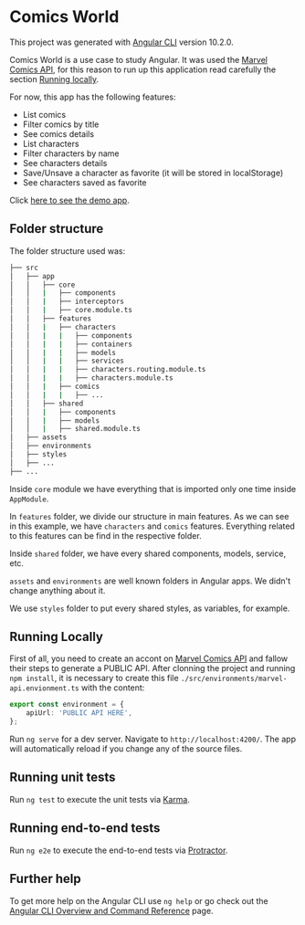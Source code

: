 # Comics World

This project was generated with [Angular CLI](https://github.com/angular/angular-cli) version 10.2.0.

Comics World is a use case to study Angular. It was used the [Marvel Comics API](https://developer.marvel.com/), for this reason to run up this application read carefully the section [Running locally](#running-locally).

For now, this app has the following features:

- List comics
- Filter comics by title
- See comics details
- List characters
- Filter characters by name
- See characters details
- Save/Unsave a character as favorite (it will be stored in localStorage)
- See characters saved as favorite

Click [here to see the demo app](https://nervous-elion-362ba8.netlify.app).

## Folder structure

The folder structure used was:

```bash
├── src
│   ├── app
│   │   ├── core
│   │   |   ├── components
│   │   |   ├── interceptors
│   │   |   ├── core.module.ts
│   │   ├── features
│   │   |   ├── characters
│   │   |   |   ├── components
│   │   |   |   ├── containers
│   │   |   |   ├── models
│   │   |   |   ├── services
│   │   |   |   ├── characters.routing.module.ts
│   │   |   |   ├── characters.module.ts
│   │   |   ├── comics
│   │   |   |   ├── ...
│   │   ├── shared
│   │   |   ├── components
│   │   |   ├── models
│   │   |   ├── shared.module.ts
│   ├── assets
│   ├── environments
│   ├── styles
│   ├── ...
├── ...
```

Inside `core` module we have everything that is imported only one time inside `AppModule`.

In `features` folder, we divide our structure in main features. As we can see in this example, we have `characters` and `comics` features. Everything related to this features can be find in the respective folder.

Inside `shared` folder, we have every shared components, models, service, etc.

`assets` and `environments` are well known folders in Angular apps. We didn't change anything about it.

We use `styles` folder to put every shared styles, as variables, for example.

## Running Locally

First of all, you need to create an accont on [Marvel Comics API](https://developer.marvel.com/) and fallow their steps to generate a PUBLIC API.
After clonning the project and running `npm install`, it is necessary to create this file `./src/environments/marvel-api.envionment.ts` with the content:

```typescript
export const environment = {
    apiUrl: 'PUBLIC API HERE',
};
```

Run `ng serve` for a dev server. Navigate to `http://localhost:4200/`. The app will automatically reload if you change any of the source files.

## Running unit tests

Run `ng test` to execute the unit tests via [Karma](https://karma-runner.github.io).

## Running end-to-end tests

Run `ng e2e` to execute the end-to-end tests via [Protractor](http://www.protractortest.org/).

## Further help

To get more help on the Angular CLI use `ng help` or go check out the [Angular CLI Overview and Command Reference](https://angular.io/cli) page.
